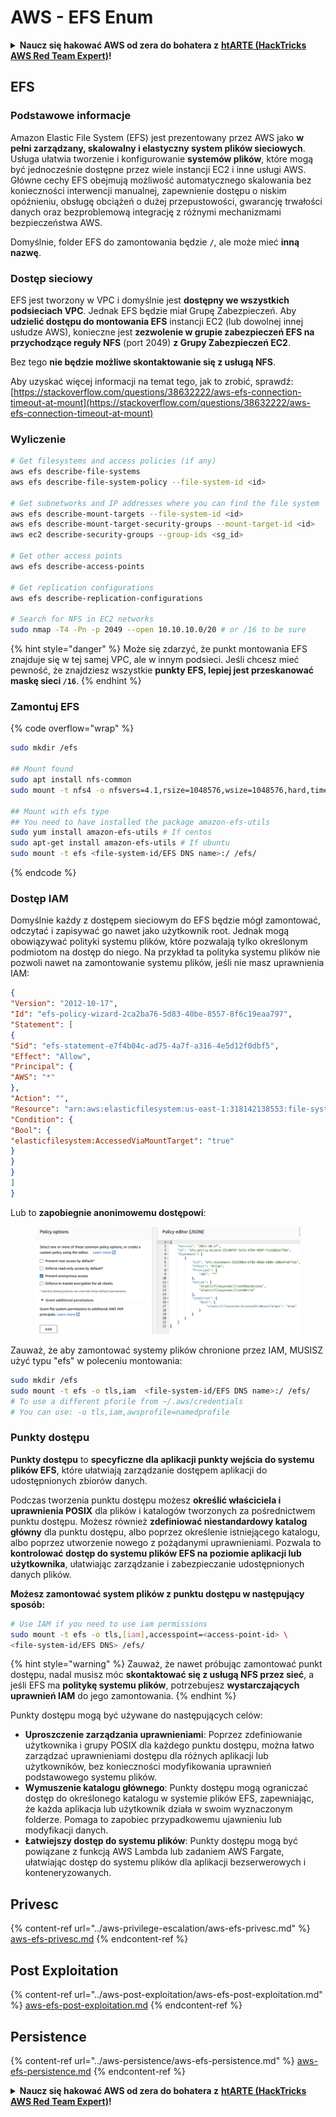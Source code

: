 # AWS - EFS Enum

<details>

<summary><strong>Naucz się hakować AWS od zera do bohatera z</strong> <a href="https://training.hacktricks.xyz/courses/arte"><strong>htARTE (HackTricks AWS Red Team Expert)</strong></a><strong>!</strong></summary>

Inne sposoby wsparcia HackTricks:

* Jeśli chcesz zobaczyć swoją **firmę reklamowaną w HackTricks** lub **pobrać HackTricks w formacie PDF**, sprawdź [**PLANY SUBSKRYPCYJNE**](https://github.com/sponsors/carlospolop)!
* Zdobądź [**oficjalne gadżety PEASS & HackTricks**](https://peass.creator-spring.com)
* Odkryj [**Rodzinę PEASS**](https://opensea.io/collection/the-peass-family), naszą kolekcję ekskluzywnych [**NFT**](https://opensea.io/collection/the-peass-family)
* **Dołącz do** 💬 [**grupy Discord**](https://discord.gg/hRep4RUj7f) lub [**grupy telegramowej**](https://t.me/peass) lub **śledź** nas na **Twitterze** 🐦 [**@hacktricks\_live**](https://twitter.com/hacktricks\_live)**.**
* **Podziel się swoimi sztuczkami hakerskimi, przesyłając PR-y do** [**HackTricks**](https://github.com/carlospolop/hacktricks) i [**HackTricks Cloud**](https://github.com/carlospolop/hacktricks-cloud) github repos.

</details>

## EFS

### Podstawowe informacje

Amazon Elastic File System (EFS) jest prezentowany przez AWS jako **w pełni zarządzany, skalowalny i elastyczny system plików sieciowych**. Usługa ułatwia tworzenie i konfigurowanie **systemów plików**, które mogą być jednocześnie dostępne przez wiele instancji EC2 i inne usługi AWS. Główne cechy EFS obejmują możliwość automatycznego skalowania bez konieczności interwencji manualnej, zapewnienie dostępu o niskim opóźnieniu, obsługę obciążeń o dużej przepustowości, gwarancję trwałości danych oraz bezproblemową integrację z różnymi mechanizmami bezpieczeństwa AWS.

Domyślnie, folder EFS do zamontowania będzie **`/`**, ale może mieć **inną nazwę**.

### Dostęp sieciowy

EFS jest tworzony w VPC i domyślnie jest **dostępny we wszystkich podsieciach VPC**. Jednak EFS będzie miał Grupę Zabezpieczeń. Aby **udzielić dostępu do montowania EFS** instancji EC2 (lub dowolnej innej usłudze AWS), konieczne jest **zezwolenie w grupie zabezpieczeń EFS na przychodzące reguły NFS** (port 2049) **z Grupy Zabezpieczeń EC2**.

Bez tego **nie będzie możliwe skontaktowanie się z usługą NFS**.

Aby uzyskać więcej informacji na temat tego, jak to zrobić, sprawdź: [https://stackoverflow.com/questions/38632222/aws-efs-connection-timeout-at-mount](https://stackoverflow.com/questions/38632222/aws-efs-connection-timeout-at-mount)

### Wyliczenie
```bash
# Get filesystems and access policies (if any)
aws efs describe-file-systems
aws efs describe-file-system-policy --file-system-id <id>

# Get subnetworks and IP addresses where you can find the file system
aws efs describe-mount-targets --file-system-id <id>
aws efs describe-mount-target-security-groups --mount-target-id <id>
aws ec2 describe-security-groups --group-ids <sg_id>

# Get other access points
aws efs describe-access-points

# Get replication configurations
aws efs describe-replication-configurations

# Search for NFS in EC2 networks
sudo nmap -T4 -Pn -p 2049 --open 10.10.10.0/20 # or /16 to be sure
```
{% hint style="danger" %}
Może się zdarzyć, że punkt montowania EFS znajduje się w tej samej VPC, ale w innym podsieci. Jeśli chcesz mieć pewność, że znajdziesz wszystkie **punkty EFS, lepiej jest przeskanować maskę sieci `/16`**.
{% endhint %}

### Zamontuj EFS

{% code overflow="wrap" %}
```bash
sudo mkdir /efs

## Mount found
sudo apt install nfs-common
sudo mount -t nfs4 -o nfsvers=4.1,rsize=1048576,wsize=1048576,hard,timeo=600,retrans=2,noresvport <IP>:/ /efs

## Mount with efs type
## You need to have installed the package amazon-efs-utils
sudo yum install amazon-efs-utils # If centos
sudo apt-get install amazon-efs-utils # If ubuntu
sudo mount -t efs <file-system-id/EFS DNS name>:/ /efs/
```
{% endcode %}

### Dostęp IAM

Domyślnie każdy z dostępem sieciowym do EFS będzie mógł zamontować, odczytać i zapisywać go nawet jako użytkownik root. Jednak mogą obowiązywać polityki systemu plików, które pozwalają tylko określonym podmiotom na dostęp do niego. Na przykład ta polityka systemu plików nie pozwoli nawet na zamontowanie systemu plików, jeśli nie masz uprawnienia IAM:
```json
{
"Version": "2012-10-17",
"Id": "efs-policy-wizard-2ca2ba76-5d83-40be-8557-8f6c19eaa797",
"Statement": [
{
"Sid": "efs-statement-e7f4b04c-ad75-4a7f-a316-4e5d12f0dbf5",
"Effect": "Allow",
"Principal": {
"AWS": "*"
},
"Action": "",
"Resource": "arn:aws:elasticfilesystem:us-east-1:318142138553:file-system/fs-0ab66ad201b58a018",
"Condition": {
"Bool": {
"elasticfilesystem:AccessedViaMountTarget": "true"
}
}
}
]
}
```
Lub to **zapobiegnie anonimowemu dostępowi**:

<figure><img src="../../../.gitbook/assets/image (278).png" alt=""><figcaption></figcaption></figure>

Zauważ, że aby zamontować systemy plików chronione przez IAM, MUSISZ użyć typu "efs" w poleceniu montowania:
```bash
sudo mkdir /efs
sudo mount -t efs -o tls,iam  <file-system-id/EFS DNS name>:/ /efs/
# To use a different pforile from ~/.aws/credentials
# You can use: -o tls,iam,awsprofile=namedprofile
```
### Punkty dostępu

**Punkty dostępu** to **specyficzne dla aplikacji punkty wejścia do systemu plików EFS**, które ułatwiają zarządzanie dostępem aplikacji do udostępnionych zbiorów danych.

Podczas tworzenia punktu dostępu możesz **określić właściciela i uprawnienia POSIX** dla plików i katalogów tworzonych za pośrednictwem punktu dostępu. Możesz również **zdefiniować niestandardowy katalog główny** dla punktu dostępu, albo poprzez określenie istniejącego katalogu, albo poprzez utworzenie nowego z pożądanymi uprawnieniami. Pozwala to **kontrolować dostęp do systemu plików EFS na poziomie aplikacji lub użytkownika**, ułatwiając zarządzanie i zabezpieczanie udostępnionych danych plików.

**Możesz zamontować system plików z punktu dostępu w następujący sposób:**
```bash
# Use IAM if you need to use iam permissions
sudo mount -t efs -o tls,[iam],accesspoint=<access-point-id> \
<file-system-id/EFS DNS> /efs/
```
{% hint style="warning" %}
Zauważ, że nawet próbując zamontować punkt dostępu, nadal musisz móc **skontaktować się z usługą NFS przez sieć**, a jeśli EFS ma **politykę systemu plików**, potrzebujesz **wystarczających uprawnień IAM** do jego zamontowania.
{% endhint %}

Punkty dostępu mogą być używane do następujących celów:

* **Uproszczenie zarządzania uprawnieniami**: Poprzez zdefiniowanie użytkownika i grupy POSIX dla każdego punktu dostępu, można łatwo zarządzać uprawnieniami dostępu dla różnych aplikacji lub użytkowników, bez konieczności modyfikowania uprawnień podstawowego systemu plików.
* **Wymuszenie katalogu głównego**: Punkty dostępu mogą ograniczać dostęp do określonego katalogu w systemie plików EFS, zapewniając, że każda aplikacja lub użytkownik działa w swoim wyznaczonym folderze. Pomaga to zapobiec przypadkowemu ujawnieniu lub modyfikacji danych.
* **Łatwiejszy dostęp do systemu plików**: Punkty dostępu mogą być powiązane z funkcją AWS Lambda lub zadaniem AWS Fargate, ułatwiając dostęp do systemu plików dla aplikacji bezserwerowych i konteneryzowanych.

## Privesc

{% content-ref url="../aws-privilege-escalation/aws-efs-privesc.md" %}
[aws-efs-privesc.md](../aws-privilege-escalation/aws-efs-privesc.md)
{% endcontent-ref %}

## Post Exploitation

{% content-ref url="../aws-post-exploitation/aws-efs-post-exploitation.md" %}
[aws-efs-post-exploitation.md](../aws-post-exploitation/aws-efs-post-exploitation.md)
{% endcontent-ref %}

## Persistence

{% content-ref url="../aws-persistence/aws-efs-persistence.md" %}
[aws-efs-persistence.md](../aws-persistence/aws-efs-persistence.md)
{% endcontent-ref %}

<details>

<summary><strong>Naucz się hakować AWS od zera do bohatera z</strong> <a href="https://training.hacktricks.xyz/courses/arte"><strong>htARTE (HackTricks AWS Red Team Expert)</strong></a><strong>!</strong></summary>

Inne sposoby wsparcia HackTricks:

* Jeśli chcesz zobaczyć swoją **firmę reklamowaną w HackTricks** lub **pobrać HackTricks w formacie PDF**, sprawdź [**PLANY SUBSKRYPCYJNE**](https://github.com/sponsors/carlospolop)!
* Zdobądź [**oficjalne gadżety PEASS & HackTricks**](https://peass.creator-spring.com)
* Odkryj [**Rodzinę PEASS**](https://opensea.io/collection/the-peass-family), naszą kolekcję ekskluzywnych [**NFT**](https://opensea.io/collection/the-peass-family)
* **Dołącz do** 💬 [**grupy Discord**](https://discord.gg/hRep4RUj7f) lub [**grupy telegramowej**](https://t.me/peass) lub **śledź** nas na **Twitterze** 🐦 [**@hacktricks\_live**](https://twitter.com/hacktricks\_live)**.**
* **Podziel się swoimi sztuczkami hakerskimi, przesyłając PR-y do** [**HackTricks**](https://github.com/carlospolop/hacktricks) i [**HackTricks Cloud**](https://github.com/carlospolop/hacktricks-cloud) github repos.

</details>

